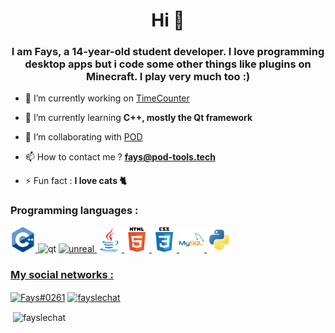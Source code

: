 <h1 align="center">Hi 👋</h1>
<h3 align="center">I am Fays, a 14-year-old student developer. I love programming desktop apps but i code some other things like plugins on Minecraft. I play very much too :)</h3>

- 🔭 I’m currently working on [TimeCounter](http://time-counter.pod-tools.tech)

- 🌱 I’m currently learning **C++, mostly the Qt framework**

- 👯 I’m collaborating with [POD](https://github.com/POD-Power-Of-Development)

- 📫 How to contact me ? **fays@pod-tools.tech**

- ⚡ Fun fact : **I love cats 🐈**

<h3 align="left">Programming languages :</h3>
<p align="left"> <a href="https://www.w3schools.com/cpp/" target="_blank"> <img src="https://raw.githubusercontent.com/devicons/devicon/master/icons/cplusplus/cplusplus-original.svg" alt="cplusplus" width="40" height="40"/> </a> <img src="https://upload.wikimedia.org/wikipedia/commons/0/0b/Qt_logo_2016.svg" alt="qt" width="40" height="40"/> </a> <a href="https://unrealengine.com/" target="_blank"> <img src="https://raw.githubusercontent.com/kenangundogan/fontisto/036b7eca71aab1bef8e6a0518f7329f13ed62f6b/icons/svg/brand/unreal-engine.svg" alt="unreal" width="40" height="40"/> </a> <a href="https://www.java.com" target="_blank"> <img src="https://raw.githubusercontent.com/devicons/devicon/master/icons/java/java-original.svg" alt="java" width="40" height="40"/> </a> <a href="https://www.w3.org/html/" target="_blank"> <img src="https://raw.githubusercontent.com/devicons/devicon/master/icons/html5/html5-original-wordmark.svg" alt="html5" width="40" height="40"/> </a> <a href="https://www.w3schools.com/css/" target="_blank"> <img src="https://raw.githubusercontent.com/devicons/devicon/master/icons/css3/css3-original-wordmark.svg" alt="css3" width="40" height="40"/> </a> <a href="https://www.mysql.com/" target="_blank"> <img src="https://raw.githubusercontent.com/devicons/devicon/master/icons/mysql/mysql-original-wordmark.svg" alt="mysql" width="40" height="40"/> </a> <a href="https://www.python.org" target="_blank"> <img src="https://raw.githubusercontent.com/devicons/devicon/master/icons/python/python-original.svg" alt="python" width="40" height="40"/> </a> <a href="https://www.qt.io/" target="_blank"> </p>

<h3 align="left">My social networks :</h3>
<p align="left">
<a href="https://discord.gg/Fays#0261" target="blank"><img align="center" src="https://cdn.jsdelivr.net/npm/simple-icons@3.0.1/icons/discord.svg" alt="Fays#0261" height="30" width="40" /></a>
<a href="https://twitter.com/fayslechat" target="blank"><img align="center" src="https://cdn.jsdelivr.net/npm/simple-icons@3.0.1/icons/twitter.svg" alt="fayslechat" height="30" width="40" /></a>
</p>

<p>&nbsp;<img align="center" src="https://github-readme-stats.vercel.app/api?username=fayslechat&show_icons=true&locale=en" alt="fayslechat" /></p>
